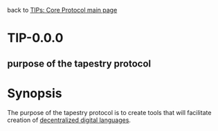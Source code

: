 back to [TIPs: Core Protocol main page](https://github.com/wds4/tapestry-protocol/blob/main/tips/core-protocol/README.md)

TIP-0.0.0
=====

purpose of the tapestry protocol
-----

# Synopsis

The purpose of the tapestry protocol is to create tools that will facilitate creation of [decentralized digital languages](https://github.com/wds4/tapestry-protocol/blob/main/glossary/decentralizedLanguage.md).
